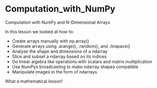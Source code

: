 # Computation_with_NumPy
Computation with NumPy and N-Dimensional Arrays

In this lesson we looked at how to:

<ul>
  <li>Create arrays manually with np.array()</li>
  <li>Generate arrays using  .arange(), .random(), and .linspace()</li>
  <li>Analyse the shape and dimensions of a ndarray</li>
  <li>Slice and subset a ndarray based on its indices</li>
  <li>Do linear algebra like operations with scalars and matrix multiplication</li>
  <li>Use NumPys broadcasting to make ndarray shapes compatible</li>
  <li>Manipulate images in the form of ndarrays</li>
</ul>

What a mathematical lesson!
